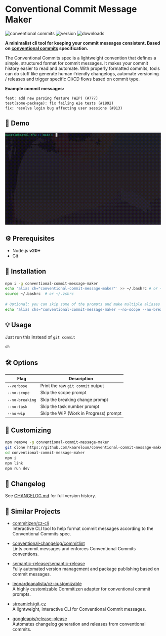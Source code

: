 # Conventional Commit Message Maker

![conventional commits](https://img.shields.io/badge/Conventional%20Commits-1.0.0-%23FE5196?style=for-the-badge&logo=conventionalcommits&labelColor=000)
![version](https://img.shields.io/npm/v/conventional-commit-message-maker?style=for-the-badge&labelColor=000)
![downloads](https://img.shields.io/npm/dt/conventional-commit-message-maker?style=for-the-badge&labelColor=black)

**A minimalist cli tool for keeping your commit messages consistent. Based on [conventional commits](https://www.conventionalcommits.org/en/v1.0.0/) specification.**

The Conventional Commits spec is a lightweight convention that defines a simple, structured format for commit messages.
It makes your commit history easier to read and automate. With properly formatted commits, tools can do stuff like generate human-friendly changelogs, automate versioning / releases and trigger specific CI/CD flows based on commit type.

**Example commit messages:**

```
feat: add new parsing feature (WIP) (#777)
test(some-package): fix failing e2e tests (#1892)
fix: resolve login bug affecting user sessions (#813)
```

## 🎨 Demo

![demo](https://github.com/kaareloun/conventional-commit-message-maker/blob/main/demo.gif?raw=true)

## ⚙️ Prerequisites

- Node.js **v20+**
- Git

## 🚀 Installation

```bash
npm i -g conventional-commit-message-maker
echo 'alias ch="conventional-commit-message-maker"' >> ~/.bashrc # or ~/.zshrc
source ~/.bashrc  # or ~/.zshrc

# Optional: you can skip some of the prompts and make multiple aliases for different projects
echo 'alias chs="conventional-commit-message-maker --no-scope --no-breaking --no-task --no-wip"' >> ~/.bashrc # or ~/.zshrc
```

## 💡 Usage

Just run this instead of `git commit`

```bash
ch
```

## 🛠 Options

| Flag            | Description                            |
| --------------- | -------------------------------------- |
| `--verbose`     | Print the raw `git commit` output      |
| `--no-scope`    | Skip the scope prompt                  |
| `--no-breaking` | Skip the breaking change prompt        |
| `--no-task`     | Skip the task number prompt            |
| `--no-wip`      | Skip the WIP (Work in Progress) prompt |

## 🧪 Customizing

```bash
npm remove -g conventional-commit-message-maker
git clone https://github.com/kaareloun/conventional-commit-message-maker.git
cd conventional-commit-message-maker
npm i
npm link
npm run dev
```

## 📓 Changelog

See [CHANGELOG.md](./CHANGELOG.md) for full version history.

## 🔗 Similar Projects

- [commitizen/cz-cli](https://github.com/commitizen/cz-cli)  
  Interactive CLI tool to help format commit messages according to the Conventional Commits spec.

- [conventional-changelog/commitlint](https://github.com/conventional-changelog/commitlint)  
  Lints commit messages and enforces Conventional Commits conventions.

- [semantic-release/semantic-release](https://github.com/semantic-release/semantic-release)  
  Fully automated version management and package publishing based on commit messages.

- [leonardoanalista/cz-customizable](https://github.com/leonardoanalista/cz-customizable)  
  A highly customizable Commitizen adapter for conventional commit prompts.

- [streamich/git-cz](https://github.com/streamich/git-cz)  
  A lightweight, interactive CLI for Conventional Commit messages.

- [googleapis/release-please](https://github.com/googleapis/release-please)  
  Automates changelog generation and releases from conventional commits.

